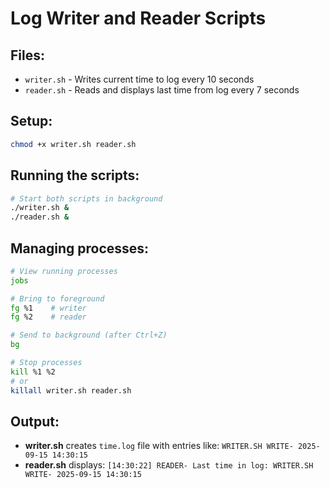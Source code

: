 # Log Writer and Reader Scripts

## Files:
- `writer.sh` - Writes current time to log every 10 seconds
- `reader.sh` - Reads and displays last time from log every 7 seconds

## Setup:
```bash
chmod +x writer.sh reader.sh
```

## Running the scripts:
```bash
# Start both scripts in background
./writer.sh &
./reader.sh &
```

## Managing processes:
```bash
# View running processes
jobs

# Bring to foreground
fg %1    # writer
fg %2    # reader

# Send to background (after Ctrl+Z)
bg

# Stop processes
kill %1 %2
# or
killall writer.sh reader.sh
```

## Output:
- **writer.sh** creates `time.log` file with entries like: `WRITER.SH WRITE- 2025-09-15 14:30:15`
- **reader.sh** displays: `[14:30:22] READER- Last time in log: WRITER.SH WRITE- 2025-09-15 14:30:15`